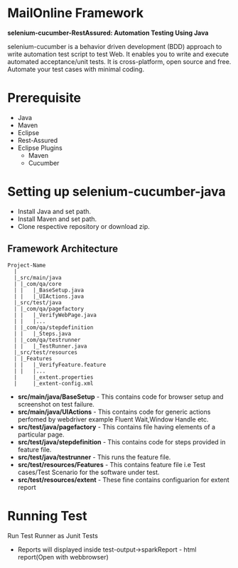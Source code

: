 # MailOnline Framework

**selenium-cucumber-RestAssured: Automation Testing Using Java**

selenium-cucumber is a behavior driven development (BDD) approach to write automation test script to test Web. It enables you to write and execute automated acceptance/unit tests. It is cross-platform, open source and free. Automate your test cases with minimal coding.

# Prerequisite

- Java
- Maven
- Eclipse
- Rest-Assured
- Eclipse Plugins
   - Maven
   - Cucumber
   
# Setting up selenium-cucumber-java
- Install Java and set path.
- Install Maven and set path.
- Clone respective repository or download zip.
  
    
Framework Architecture
--------------
	Project-Name
      |
	  |_src/main/java
 	  |	|_com/qa/core
	  |	|	|_BaseSetup.java
	  |	|	|_UIActions.java
	  |_src/test/java
	  |	|_com/qa/pagefactory
	  |	|	|_VerifyWebPage.java
	  |	|	|...
	  |	|_com/qa/stepdefinition
	  |	|	|_Steps.java
      |	|_com/qa/testrunner
	  |	|	|_TestRunner.java
 	  |_src/test/resources
	  |	|_Features
	  |	|	|_VerifyFeature.feature
	  |	|	|...
      |     |_extent.properties
      |     |_extent-config.xml
      
 * **src/main/java/BaseSetup** - This contains code for browser setup and screenshot on test failure.
 * **src/main/java/UIActions** - This contains code for generic actions perfomed by webdriver example Fluent Wait,Window Handle etc.
 * **src/test/java/pagefactory** - This contains file having elements of a particular page.
 * **src/test/java/stepdefinition** - This contains code for steps provided in feature file.
 * **src/test/java/testrunner** - This runs the feature file.
 * **src/test/resources/Features** - This contains feature file i.e Test cases/Test Scenario for the software under test.
 * **src/test/resources/extent** - These fine contains configuarion for extent report
 
 # Running Test
 Run Test Runner as Junit Tests
 
 - Reports will displayed inside test-output->sparkReport - html report(Open with webbrowser)
